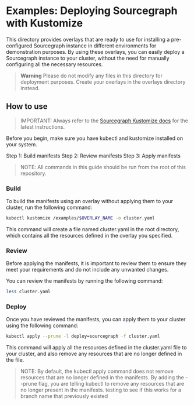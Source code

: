 # Examples: Deploying Sourcegraph with Kustomize

This directory provides overlays that are ready to use for installing a pre-configured Sourcegraph instance in different environments for demonstration purposes. By using these overlays, you can easily deploy a Sourcegraph instance to your cluster, without the need for manually configuring all the necessary resources.

> **Warning**
> Please do not modify any files in this directory for deployment purposes. Create your overlays in the overlays directory instead.

## How to use

> IMPORTANT: Always refer to the [Sourcegraph Kustomize docs](https://docs.sourcegraph.com/admin/deploy/kubernetes/kustomize) for the latest instructions.

Before you begin, make sure you have kubectl and kustomize installed on your system.

Step 1: Build manifests
Step 2: Review manifests
Step 3: Apply manifests

> NOTE: All commands in this guide should be run from the root of this repository.

### Build

To build the manifests using an overlay without applying them to your cluster, run the following command:

```bash
kubectl kustomize /examples/$OVERLAY_NAME -o cluster.yaml
```

This command will create a file named cluster.yaml in the root directory, which contains all the resources defined in the overlay you specified.

### Review

Before applying the manifests, it is important to review them to ensure they meet your requirements and do not include any unwanted changes.

You can review the manifests by running the following command:

```bash
less cluster.yaml
```

### Deploy

Once you have reviewed the manifests, you can apply them to your cluster using the following command:

```bash
kubectl apply --prune -l deploy=sourcegraph -f cluster.yaml
```

This command will apply all the resources defined in the cluster.yaml file to your cluster, and also remove any resources that are no longer defined in the file.

> NOTE: By default, the kubectl apply command does not remove resources that are no longer defined in the manifests. By adding the --prune flag, you are telling kubectl to remove any resources that are no longer present in the manifests.
testing to see if this works for a branch name that previously existed
